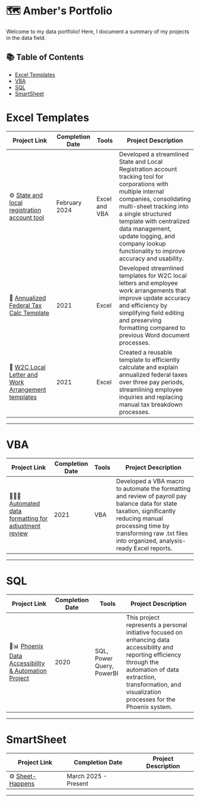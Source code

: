# 🗺 Amber's Portfolio

Welcome to my data portfolio! Here, I document a summary of my projects in the data field. 

## 📚 Table of Contents
- [Excel Templates](#excel-templates)
- [VBA](#vba)
- [SQL](#sql)
- [SmartSheet](#smartsheet)

# Excel Templates

| Project Link | Completion Date | Tools | Project Description | 
|---|---|---|---|
| ⚙️ [State and local registration account tool](https://github.com/ADeabenderfer/State-and-Local-Registration-account-tool) | February 2024 | Excel and VBA | Developed a streamlined State and Local Registration account tracking tool for corporations with multiple internal companies, consolidating multi-sheet tracking into a single structured template with centralized data management, update logging, and company lookup functionality to improve accuracy and usability. |
| 🧮 [Annualized Federal Tax Calc Template](https://github.com/ADeabenderfer/Annualized-Federal-Tax-Calc-Template) | 2021 | Excel | Developed streamlined templates for W2C local letters and employee work arrangements that improve update accuracy and efficiency by simplifying field editing and preserving formatting compared to previous Word document processes. |
| 🧮 [W2C Local Letter and Work Arrangement templates](https://github.com/ADeabenderfer/W2c-Local-Letter-and-Work-arrangements-templates/tree/main) | 2021 | Excel | Created a reusable template to efficiently calculate and explain annualized federal taxes over three pay periods, streamlining employee inquiries and replacing manual tax breakdown processes. |

***

# VBA

| Project Link | Completion Date | Tools | Project Description | 
|---|---|---|---|
| 👨‍💻🔧 [Automated data formatting for adjustment review](https://github.com/ADeabenderfer/EAPB-State-formatting-VBA-code) | 2021 | VBA | Developed a VBA macro to automate the formatting and review of payroll pay balance data for state taxation, significantly reducing manual processing time by transforming raw .txt files into organized, analysis-ready Excel reports. |

***

# SQL

| Project Link | Completion Date | Tools | Project Description | 
|---|---|---|---|
| 🚀📊 [Phoenix Data Accessibility & Automation Project](https://github.com/ADeabenderfer/Phoenix-SQL-to-PowerBI-for-Dept-83) | 2020 | SQL, Power Query, PowerBI | This project represents a personal initiative focused on enhancing data accessibility and reporting efficiency through the automation of data extraction, transformation, and visualization processes for the Phoenix system. |


***
# SmartSheet

| Project Link | Completion Date | Project Description | 
|---|---|---|
| ⚙️ [Sheet-Happens]() | March 2025 - Present |  |


***
